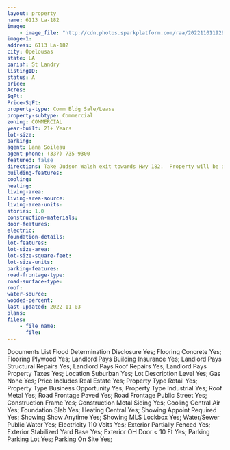 ```yaml
---
layout: property
name: 6113 La-182 
image:
    - image_file: "http://cdn.photos.sparkplatform.com/raa/20221101192911167985000000.jpg"
image-1:
address: 6113 La-182 
city: Opelousas
state: LA
parish: St Landry
listingID: 
status: A
price: 
Acres: 
SqFt: 
Price-SqFt: 
property-type: Comm Bldg Sale/Lease
property-subtype: Commercial
zoning: COMMERCIAL
year-built: 21+ Years
lot-size: 
parking: 
agent: Lana Soileau
agent-phone: (337) 735-9300
featured: false
directions: Take Judson Walsh exit towards Hwy 182.  Property will be across 182. Realtor Sign on Property.
building-features: 
cooling: 
heating: 
living-area: 
living-area-source: 
living-area-units: 
stories: 1.0
construction-materials: 
door-features: 
electric: 
foundation-details: 
lot-features: 
lot-size-area: 
lot-size-square-feet: 
lot-size-units: 
parking-features: 
road-frontage-type: 
road-surface-type: 
roof: 
water-source: 
wooded-percent: 
last-updated: 2022-11-03
plans: 
files:
    - file_name:
      file:
---
```

Documents List	Flood Determination Disclosure	Yes;
Flooring	Concrete	Yes;
Flooring	Plywood	Yes;
Landlord Pays	Building Insurance	Yes;
Landlord Pays	Structural Repairs	Yes;
Landlord Pays	Roof Repairs	Yes;
Landlord Pays	Property Taxes	Yes;
Location	Suburban	Yes;
Lot Description	Level	Yes;
Gas	None	Yes;
Price Includes	Real Estate	Yes;
Property Type	Retail	Yes;
Property Type	Business Opportunity	Yes;
Property Type	Industrial	Yes;
Roof	Metal	Yes;
Road Frontage	Paved	Yes;
Road Frontage	Public Street	Yes;
Construction	Frame	Yes;
Construction	Metal Siding	Yes;
Cooling	Central Air	Yes;
Foundation	Slab	Yes;
Heating	Central	Yes;
Showing	Appoint Required	Yes;
Showing	Show Anytime	Yes;
Showing	MLS Lockbox	Yes;
Water/Sewer	Public Water	Yes;
Electricity	110 Volts	Yes;
Exterior	Partially Fenced	Yes;
Exterior	Stabilized Yard Base	Yes;
Exterior	OH Door < 10 Ft	Yes;
Parking	Parking Lot	Yes;
Parking	On Site	Yes;

